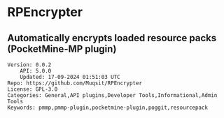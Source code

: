 # RPEncrypter
## Automatically encrypts loaded resource packs (PocketMine-MP plugin)
```properties
Version: 0.0.2
    API: 5.0.0
    Updated: 17-09-2024 01:51:03 UTC
Repo: https://github.com/Muqsit/RPEncrypter
License: GPL-3.0
Categories: General,API plugins,Developer Tools,Informational,Admin Tools
Keywords: pmmp,pmmp-plugin,pocketmine-plugin,poggit,resourcepack
```